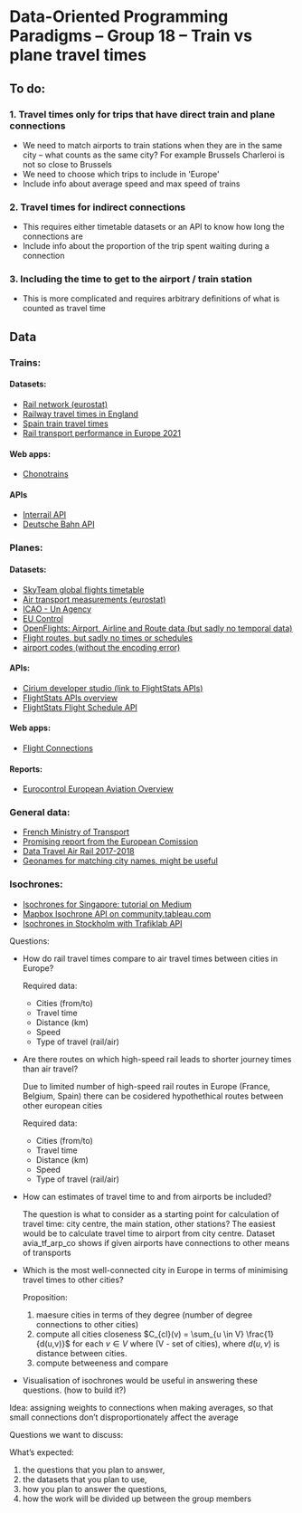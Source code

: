 # Data-Oriented Programming Paradigms – Group 18 – Train vs plane travel times

## To do:
### 1. Travel times only for trips that have direct train and plane connections
 - We need to match airports to train stations when they are in the same city – what counts as the same city? For example Brussels Charleroi is not so close to Brussels
 - We need to choose which trips to include in 'Europe'
 - Include info about average speed and max speed of trains
### 2. Travel times for indirect connections
 - This requires either timetable datasets or an API to know how long the connections are
 - Include info about the proportion of the trip spent waiting during a connection
### 3. Including the time to get to the airport / train station
 - This is more complicated and requires arbitrary definitions of what is counted as travel time



## Data
### Trains:
#### Datasets:
 - [Rail network (eurostat) ](https://ec.europa.eu/eurostat/databrowser/explore/all/transp?lang=en&subtheme=rail.rail_pa&display=list&sort=category&extractionId=rail_pa_nbpass)
 - [Railway travel times in England](https://www.gov.uk/government/statistical-data-sets/connectivity-travel-time-indicators-for-rail-stations-con02)
 - [Spain train travel times](https://data.renfe.com/dataset/horarios-de-alta-velocidad-larga-distancia-y-media-distancia/resource/25d6b043-9e47-4f99-bd91-edd51d782450)
 - [Rail transport performance in Europe 2021](https://cohesiondata.ec.europa.eu/dataset/Rail-transport-performance-in-Europe-2021/bp5k-ynxy/data_preview)
#### Web apps:
- [Chonotrains](https://www.chronotrains.com/fr/station/2988507-Paris/8)
#### APIs
- [Interrail API](https://github.com/juliuste/interrail)
- [Deutsche Bahn API](https://openapi.trassenfinder.de/assets/dokumentation/3.21.4/index.html#api-Default-getRoute)

### Planes:
#### Datasets:
- [SkyTeam global flights timetable ](https://services.skyteam.com/Timetable/Skyteam_Timetable.pdf?_ga=2.25666683.710666209.1702055361-974558943.1702055361)
- [Air transport measurements (eurostat)](https://ec.europa.eu/eurostat/databrowser/explore/all/transp?lang=en&subtheme=rail.rail_pa&display=list&sort=category&extractionId=rail_pa_nbpass)
- [ICAO - Un Agency](https://www.icao.int/Aviation-API-Data-Service/Pages/default.aspx)
- [EU Control](https://www.eurocontrol.int/dashboard/rnd-data-archive)
- [OpenFlights: Airport, Airline and Route data (but sadly no temporal data)](https://openflights.org/data.php?lang=en_US#airline)
- [Flight routes, but sadly no times or schedules](https://www.kaggle.com/datasets/open-flights/flight-route-database)
- [airport codes (without the encoding error)](https://ourairports.com/data/)

#### APIs:
 - [Cirium developer studio (link to FlightStats APIs)](https://developer.cirium.com/?inctmp=flightstats-resources-menu)
 - [FlightStats APIs overview](https://developer.cirium.com/apis/flightstats-apis/overview)
 - [FlightStats Flight Schedule API](https://developer.cirium.com/apis/flightstats-apis/overview)

#### Web apps:
 - [Flight Connections](https://www.flightconnections.com/flights-from-vienna-vie)

#### Reports:
 - [Eurocontrol European Aviation Overview](https://www.eurocontrol.int/sites/default/files/2023-12/eurocontrol-european-aviation-overview-20231206.pdf)

### General data:
- [French Ministry of Transport](https://transport.data.gouv.fr/)
- [Promising report from the European Comission ](https://ec.europa.eu/regional_policy/sources/work/2023-rail-vs-air_en.pdf)
- [Data Travel Air Rail 2017-2018](https://figshare.com/articles/dataset/DATA_Travel_Time_Survey_AIR_RAIL_xlsx/6400832)
- [Geonames for matching city names, might be useful](https://www.geonames.org/2988507/paris.html)

### Isochrones:
 - [Isochrones for Singapore: tutorial on Medium](https://medium.com/@zshaoz/reachable-sg-an-attempt-to-visualize-accessibility-in-singapore-using-isochrone-maps-ded88a334a9d)
 - [Mapbox Isochrone API on community.tableau.com](https://community.tableau.com/s/news/a0A8b00002GQgG4EAL/travel-time-isochrones-with-mapbox)
 - [Isochrones in Stockholm with Trafiklab API](https://rmattila.github.io/2021/01/15/isochrones/)

Questions:

 - How do rail travel times compare to air travel times between cities in Europe?
   
   Required data:
    - Cities (from/to)
    - Travel time
    - Distance (km)
    - Speed
    - Type of travel (rail/air)

 - Are there routes on which high-speed rail leads to shorter journey times than air travel?

   Due to limited number of high-speed rail routes in Europe (France, Belgium, Spain) there can be cosidered hypothethical routes between other european cities

   Required data:
    - Cities (from/to)
    - Travel time
    - Distance (km)
    - Speed
    - Type of travel (rail/air)

 - How can estimates of travel time to and from airports be included?
   
    The question is what to consider as a starting point for calculation of travel time: city centre, the main station, other stations? The easiest would be to calculate travel time to airport from city centre.
    Dataset avia_tf_arp_co shows if given airports have connections to other means of transports

 - Which is the most well-connected city in Europe in terms of minimising travel times to other cities? 

   Proposition:
   1) maesure cities in terms of they degree (number of degree connections to other cities)
   2) compute all cities closeness $C_{cl}(v)  = \sum_{u \in V} \frac{1}{d(u,v)}$
   for each $v \in V$ where (V - set of cities), where $d(u,v)$ is distance between cities.
   3) compute betweeness and compare 

 - Visualisation of isochrones would be useful in answering these questions. (how to build it?)

Idea: assigning weights to connections when making averages, so that small connections don’t disproportionately affect the average

Questions we want to discuss: 


What’s expected: 
1. the questions that you plan to answer, 
2. the datasets that you plan to use, 
3. how you plan to answer the questions, 
4. how the work will be divided up between the group members


